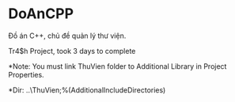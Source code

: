 # DoAnCPP
Đồ án C++, chủ đề quản lý thư viện.

Tr4$h Project, took 3 days to complete

*Note: You must link ThuVien folder to Additional Library in Project Properties.

*Dir: ..\ThuVien;%(AdditionalIncludeDirectories)
